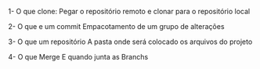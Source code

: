 1- O que clone:
Pegar o  repositório remoto e clonar para o repositório local

2- O que e um commit 
 Empacotamento de um grupo de alterações

3- O que um repositório
A pasta onde será colocado os arquivos do projeto 

4- O que Merge
E quando junta as Branchs